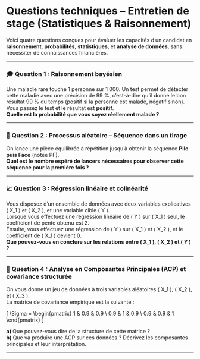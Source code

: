 # Questions techniques – Entretien de stage (Statistiques & Raisonnement)

Voici quatre questions conçues pour évaluer les capacités d’un candidat en **raisonnement**, **probabilités**, **statistiques**, et **analyse de données**, sans nécessiter de connaissances financières.

---

### 🎓 **Question 1 : Raisonnement bayésien**  
Une maladie rare touche 1 personne sur 1 000. Un test permet de détecter cette maladie avec une précision de 99 %, c’est-à-dire qu’il donne le bon résultat 99 % du temps (positif si la personne est malade, négatif sinon).  
Vous passez le test et le résultat est **positif**.  
**Quelle est la probabilité que vous soyez réellement malade ?**

---

### 🎲 **Question 2 : Processus aléatoire – Séquence dans un tirage**  
On lance une pièce équilibrée à répétition jusqu’à obtenir la séquence **Pile puis Face** (notée PF).  
**Quel est le nombre espéré de lancers nécessaires pour observer cette séquence pour la première fois ?**

---

### 📈 **Question 3 : Régression linéaire et colinéarité**  
Vous disposez d’un ensemble de données avec deux variables explicatives \( X_1 \) et \( X_2 \), et une variable cible \( Y \).  
Lorsque vous effectuez une régression linéaire de \( Y \) sur \( X_1 \) seul, le coefficient de pente obtenu est 2.  
Ensuite, vous effectuez une régression de \( Y \) sur \( X_1 \) et \( X_2 \), et le coefficient de \( X_1 \) devient 0.  
**Que pouvez-vous en conclure sur les relations entre \( X_1 \), \( X_2 \) et \( Y \) ?**

---

### 🧮 **Question 4 : Analyse en Composantes Principales (ACP) et covariance structurée**  
On vous donne un jeu de données à trois variables aléatoires \( X_1 \), \( X_2 \), et \( X_3 \).  
La matrice de covariance empirique est la suivante :

\[
\Sigma = \begin{pmatrix}
1 & 0.9 & 0.9 \\
0.9 & 1 & 0.9 \\
0.9 & 0.9 & 1
\end{pmatrix}
\]

**a)** Que pouvez-vous dire de la structure de cette matrice ?  
**b)** Que va produire une ACP sur ces données ? Décrivez les composantes principales et leur interprétation.

---
